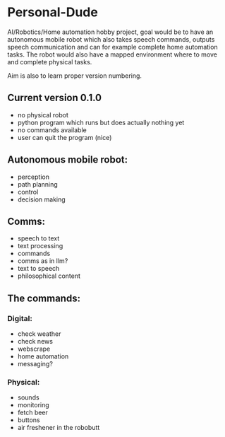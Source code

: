 # Personal-Dude
AI/Robotics/Home automation hobby project, goal would be to have an autonomous mobile robot which also takes speech commands, outputs speech communication and can for example complete home automation tasks. The robot would also have a mapped environment where to move and complete physical tasks.

Aim is also to learn proper version numbering.

## Current version 0.1.0
- no physical robot
- python program which runs but does actually nothing yet
- no commands available
- user can quit the program (nice)


## Autonomous mobile robot:
- perception
- path planning
- control
- decision making

## Comms:
- speech to text
- text processing
- commands
- comms as in llm?
- text to speech 
- philosophical content

## The commands:
### Digital:
- check weather
- check news
- webscrape
- home automation
- messaging?

### Physical:
- sounds
- monitoring
- fetch beer
- buttons
- air freshener in the robobutt